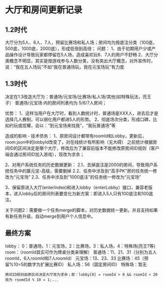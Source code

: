 # 大厅和房间更新记录

## 1.2时代
大厅分为5人、6人、7人，预留比赛场和私人场；房间均为按底注分类（100底，500底，1000底，2000底），形成低倍到高倍；
问题：
1、由于初期用户少或产品操作设计导致玩家都停留在5人场，造成喜欢玩6、7人的用户不舒畅
2、大厅分类概念不明显，其实是按游戏参与人数分类，没有突出大厅概念，对外宣传时，说：“我在五人场玩”不如“我在普通场玩，我在元宝场玩”有力度

## 1.3时代
决定在1.3改造大厅为：普通场/元宝场/比赛场/私人场/其他(如特殊玩法，亮王子）
普通场/元宝场 内的房间列表均为 5/6/7人房间；

优势：
1、这样当用户在大厅时，看到人数统计时，普通场是XXX人，进去后才是选择几人赛制，可以弱化用户都进5人的形势。
2、彻底场次分类，形成口碑，比如约玩或炫耀，会以：“到元宝场来找我”，“我玩普通场”等

造成的影响 - 技术债务：
1、原房间设计都带有roomId和Lobby，更新后，room.json中的lobbyId改变了，对在线统计有所影响（无大碍）
之前统计根据房间ID的区间决定是哪个大厅，修改后为了兼容前版本不能修改原房间ID规则（客户端会通过房间ID加入游戏），现改为求余；

2、对用户系统任务的历史数据更新：
2.1、去掉底注是2000的房间，导致用户系统任务中的赢元宝-高级，需要删掉
2.2、任务中涉及到“高手PK”房的任务统一修改为“元宝场”
2.3、任务中涉及到“1000底注”的任务统一修改为“元宝场”

3、保留原进入大厅(enterIndex)和进入lobby（enterLobby）接口，兼容老版本，进入lobby后的房间列表要变化为新方案：即进入5人只有100底注和100底注。

关于问题2：需要做一个任务merge的脚本，对历史数据统一更新。并且支持如果有新任务升级，自动merge到用户个人信息中。


## 最终方案
lobby： 0：普通场，1：元宝场，2：比赛场，3：私人场，4：特殊场(亮王?等)
room：（roomId其实可作为牌桌分类来理解）
普通场：11、21、31（分别为五人roomId，6人roomId和7人roomId）
元宝场：13、23、33
比赛场：45（预留%10=5的数字为扩展比赛ID）
私人场：56（固定房间ID）
特殊场：暂无

```
房间ID规则由原区间决定大厅改为求余；即：lobby[0] = roomId > 0 && roomId < 20 改为 roomdId % 10 = 1;...
```